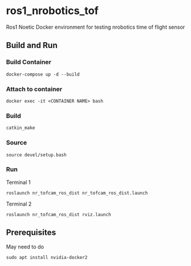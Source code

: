 # ros1_nrobotics_tof
Ros1 Noetic Docker environment for testing nrobotics time of flight sensor

## Build and Run

### Build Container

```
docker-compose up -d --build
```

### Attach to container

```
docker exec -it <CONTAINER NAME> bash
```

### Build

```
catkin_make
```

### Source

```
source devel/setup.bash
```

### Run

Terminal 1
```
roslaunch nr_tofcam_ros_dist nr_tofcam_ros_dist.launch
```

Terminal 2

```
roslaunch nr_tofcam_ros_dist rviz.launch
```


## Prerequisites

May need to do

```
sudo apt install nvidia-docker2
```